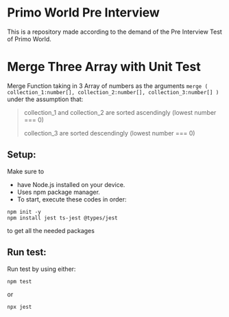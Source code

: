 # Primo World Pre Interview
This is a repository made according to the demand of the Pre Interview Test of Primo World.
# Merge Three Array with Unit Test
Merge Function taking in 3 Array of numbers as the arguments 
``` merge ( collection_1:number[], collection_2:number[], collection_3:number[] ) ```
under the assumption that:
> collection_1 and collection_2 are sorted ascendingly (lowest number === 0)
> 
> collection_3 are sorted descendingly (lowest number === 0)
## Setup:
Make sure to 
- have Node.js installed on your device.
- Uses npm package manager.
- To start, execute these codes in order:
```
npm init -y
npm install jest ts-jest @types/jest
```
to get all the needed packages
## Run test:
Run test by using either:
```
npm test
```
or
```
npx jest
```